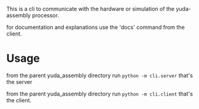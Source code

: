 This is a cli to communicate with the hardware or simulation of the yuda-assembly processor.

for documentation and explanations use the 'docs' command from the client.

# Usage
from the parent yuda_assembly directory run `python -m cli.server`
that's the server

from the parent yuda_assembly directory run `python -m cli.client`
that's the client.
